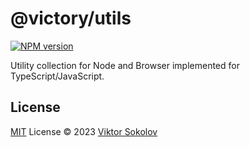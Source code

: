 # @victory/utils


[![NPM version](https://img.shields.io/npm/v/@victory-sokolov/utils?color=a1b858&label=)](https://www.npmjs.com/package/@victory-sokolov/utils)

Utility collection for Node and Browser implemented for TypeScript/JavaScript.


## License
[MIT](./LICENSE) License © 2023 [Viktor Sokolov](https://github.com/victory-sokolov)
